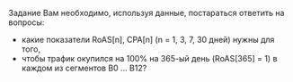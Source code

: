 Задание
Вам необходимо, используя данные, постараться ответить на вопросы:
- какие показатели RoAS[n], CPA[n] (n = 1, 3, 7, 30 дней) нужны для того,
-  чтобы трафик окупился на 100% на 365-ый день (RoAS[365] = 1) в каждом из сегментов B0 … B12?
